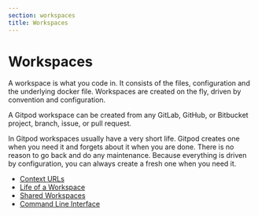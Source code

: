 ```yaml
---
section: workspaces
title: Workspaces
---
```


# Workspaces

A workspace is what you code in. It consists of the files, configuration and the underlying docker file.
Workspaces are created on the fly, driven by convention and configuration.

A Gitpod workspace can be created from any GitLab, GitHub, or Bitbucket project, branch, issue, or pull request.

In Gitpod workspaces usually have a very short life. Gitpod creates one when you need it and forgets about it when you are done.
There is no reason to go back and do any maintenance. Because everything is driven by configuration, you can always create a fresh one when you need it.

- [Context URLs](/docs/context-urls)
- [Life of a Workspace](/docs/life-of-workspace)
- [Shared Workspaces](/docs/sharing-and-collaboration)
- [Command Line Interface](/docs/command-line-interface)
